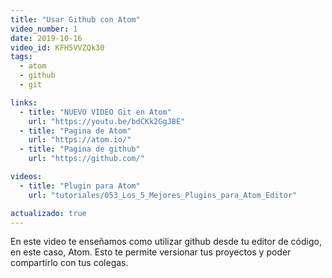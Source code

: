 ```yaml
---
title: "Usar Github con Atom"
video_number: 1
date: 2019-10-16
video_id: KFH5VVZQk30
tags:
  - atom
  - github
  - git

links:
  - title: "NUEVO VIDEO Git en Atom"
    url: "https://youtu.be/bdCKk2GgJ8E"
  - title: "Pagina de Atom"
    url: "https://atom.io/"
  - title: "Pagina de github"
    url: "https://github.com/"

videos:
  - title: "Plugin para Atom"
    url: "tutoriales/053_Los_5_Mejores_Plugins_para_Atom_Editor"

actualizado: true
---
```


En este video te enseñamos como utilizar github desde tu editor de código, en este caso, Atom. Esto te permite versionar tus proyectos y poder compartirlo con tus colegas.
